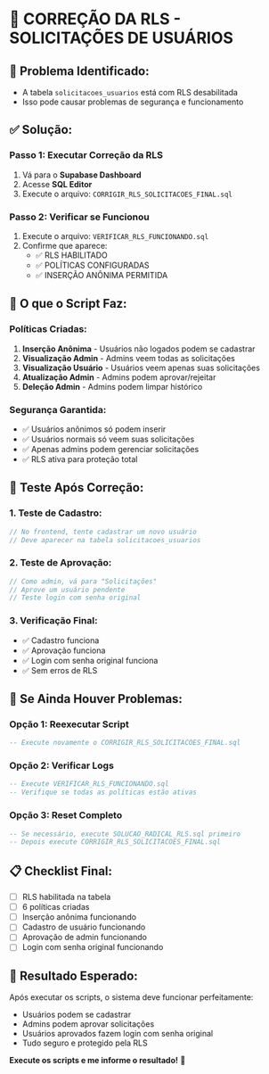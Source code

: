 # 🔧 CORREÇÃO DA RLS - SOLICITAÇÕES DE USUÁRIOS

## 🎯 **Problema Identificado:**
- A tabela `solicitacoes_usuarios` está com RLS desabilitada
- Isso pode causar problemas de segurança e funcionamento

## ✅ **Solução:**

### **Passo 1: Executar Correção da RLS**
1. Vá para o **Supabase Dashboard**
2. Acesse **SQL Editor**
3. Execute o arquivo: `CORRIGIR_RLS_SOLICITACOES_FINAL.sql`

### **Passo 2: Verificar se Funcionou**
1. Execute o arquivo: `VERIFICAR_RLS_FUNCIONANDO.sql`
2. Confirme que aparece:
   - ✅ RLS HABILITADO
   - ✅ POLÍTICAS CONFIGURADAS
   - ✅ INSERÇÃO ANÔNIMA PERMITIDA

## 🔐 **O que o Script Faz:**

### **Políticas Criadas:**
1. **Inserção Anônima** - Usuários não logados podem se cadastrar
2. **Visualização Admin** - Admins veem todas as solicitações
3. **Visualização Usuário** - Usuários veem apenas suas solicitações
4. **Atualização Admin** - Admins podem aprovar/rejeitar
5. **Deleção Admin** - Admins podem limpar histórico

### **Segurança Garantida:**
- ✅ Usuários anônimos só podem inserir
- ✅ Usuários normais só veem suas solicitações
- ✅ Apenas admins podem gerenciar solicitações
- ✅ RLS ativa para proteção total

## 🧪 **Teste Após Correção:**

### **1. Teste de Cadastro:**
```javascript
// No frontend, tente cadastrar um novo usuário
// Deve aparecer na tabela solicitacoes_usuarios
```

### **2. Teste de Aprovação:**
```javascript
// Como admin, vá para "Solicitações"
// Aprove um usuário pendente
// Teste login com senha original
```

### **3. Verificação Final:**
- ✅ Cadastro funciona
- ✅ Aprovação funciona
- ✅ Login com senha original funciona
- ✅ Sem erros de RLS

## 🚨 **Se Ainda Houver Problemas:**

### **Opção 1: Reexecutar Script**
```sql
-- Execute novamente o CORRIGIR_RLS_SOLICITACOES_FINAL.sql
```

### **Opção 2: Verificar Logs**
```sql
-- Execute VERIFICAR_RLS_FUNCIONANDO.sql
-- Verifique se todas as políticas estão ativas
```

### **Opção 3: Reset Completo**
```sql
-- Se necessário, execute SOLUCAO_RADICAL_RLS.sql primeiro
-- Depois execute CORRIGIR_RLS_SOLICITACOES_FINAL.sql
```

## 📋 **Checklist Final:**
- [ ] RLS habilitada na tabela
- [ ] 6 políticas criadas
- [ ] Inserção anônima funcionando
- [ ] Cadastro de usuário funcionando
- [ ] Aprovação de admin funcionando
- [ ] Login com senha original funcionando

## 🎉 **Resultado Esperado:**
Após executar os scripts, o sistema deve funcionar perfeitamente:
- Usuários podem se cadastrar
- Admins podem aprovar solicitações
- Usuários aprovados fazem login com senha original
- Tudo seguro e protegido pela RLS

**Execute os scripts e me informe o resultado!** 🚀
